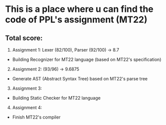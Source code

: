 # This is a place where u can find the code of PPL's assignment (MT22)
## Total score:
1. Assignment 1: Lexer (82/100), Parser (92/100) -> 8.7
  - Building Recognizer for MT22 language (based on MT22's specification)
2. Assignment 2: (93/96) -> 9.6875
  - Generate AST (Abstract Syntax Tree) based on MT22's parse tree
3. Assignment 3:
  - Building Static Checker for MT22 language
4. Assignment 4:
  - Finish MT22's compiler
